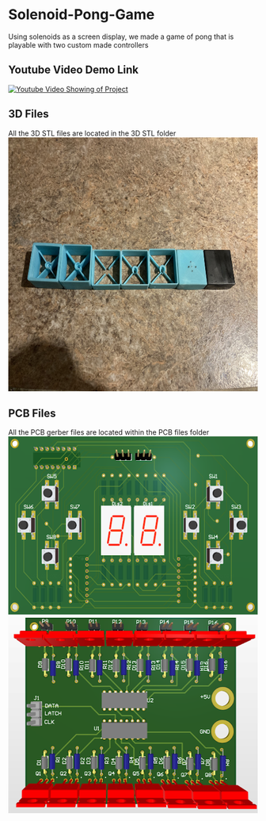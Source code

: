 # Solenoid-Pong-Game
Using solenoids as a screen display, we made a game of pong that is playable with two custom made controllers 


## Youtube Video Demo Link
[![Youtube Video Showing of Project](https://img.youtube.com/vi/d7wKTL70yRU/0.jpg)](https://www.youtube.com/watch?v=d7wKTL70yRU&ab)


## 3D Files
All the 3D STL files are located in the 3D STL folder
<img src="./etc/Block Versions.jpg" width="697" height="512" />

## PCB Files
All the PCB gerber files are located within the PCB files folder
<img src="./etc/Controller.png" width="600" height="360" />
<img src="./etc/Solenoid Driver.png" width="512" height="397" />
